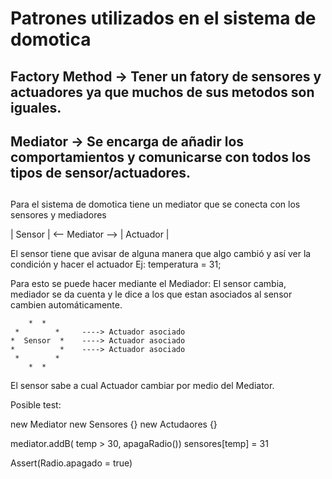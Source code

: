 # Patrones utilizados en el sistema de domotica

## Factory Method -> Tener un fatory de sensores y actuadores ya que muchos de sus metodos son iguales.

## Mediator -> Se encarga de añadir los comportamientos y comunicarse con todos los tipos de sensor/actuadores.

## 
Para el sistema de domotica tiene un mediator que se conecta con los sensores y mediadores


| Sensor | <-- Mediator --> | Actuador |


El sensor tiene que avisar de alguna manera que algo cambió y así ver la condición y hacer el actuador
Ej: temperatura = 31; 

Para esto se puede hacer mediante el Mediador:
El sensor cambia, mediador se da cuenta y le dice a los que estan asociados al sensor cambien automáticamente.


        *  *             
     *        *     ----> Actuador asociado
    *  Sensor  *    ----> Actuador asociado
    *          *    ----> Actuador asociado
     *        *        
        *  *              

El sensor sabe a cual Actuador cambiar por medio del Mediator. 


Posible test: 

new Mediator
new Sensores {}
new Actudaores {}



mediator.addB( temp > 30, apagaRadio())
sensores[temp] = 31

Assert(Radio.apagado = true)


